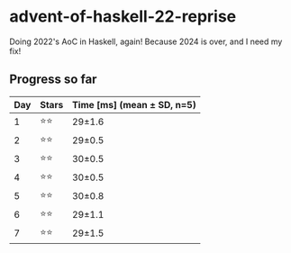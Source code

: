 # advent-of-haskell-22-reprise
Doing 2022's AoC in Haskell, again! Because 2024 is over, and I need my fix! 

## Progress so far

|Day|Stars|Time [ms] (mean ± SD, n=5)
|---|-----|----
|1|⭐️⭐️|29±1.6
|2|⭐️⭐️|29±0.5
|3|⭐️⭐️|30±0.5
|4|⭐️⭐️|30±0.5
|5|⭐️⭐️|30±0.8
|6|⭐️⭐️|29±1.1
|7|⭐️⭐️|29±1.5
